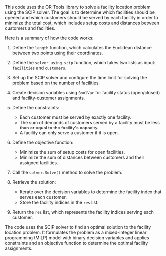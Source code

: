This code uses the OR-Tools library to solve a facility location problem using the SCIP solver. The goal is to determine which facilities should be opened and which customers should be served by each facility in order to minimize the total cost, which includes setup costs and distances between customers and facilities.

Here is a summary of how the code works:

1. Define the `length` function, which calculates the Euclidean distance between two points using their coordinates.

2. Define the `solver_using_scip` function, which takes two lists as input: `facilities` and `customers`.

3. Set up the SCIP solver and configure the time limit for solving the problem based on the number of facilities.

4. Create decision variables using `BoolVar` for facility status (open/closed) and facility-customer assignments.

5. Define the constraints:
   - Each customer must be served by exactly one facility.
   - The sum of demands of customers served by a facility must be less than or equal to the facility's capacity.
   - A facility can only serve a customer if it is open.

6. Define the objective function:
   - Minimize the sum of setup costs for open facilities.
   - Minimize the sum of distances between customers and their assigned facilities.

7. Call the `solver.Solve()` method to solve the problem.

8. Retrieve the solution:
   - Iterate over the decision variables to determine the facility index that serves each customer.
   - Store the facility indices in the `res` list.

9. Return the `res` list, which represents the facility indices serving each customer.

The code uses the SCIP solver to find an optimal solution to the facility location problem. It formulates the problem as a mixed-integer linear programming (MILP) model with binary decision variables and applies constraints and an objective function to determine the optimal facility assignments.
